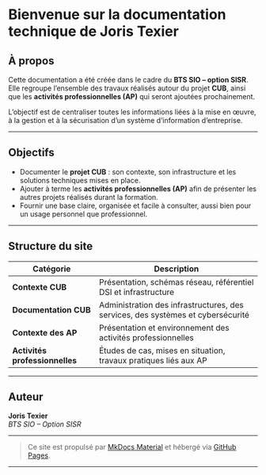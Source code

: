 # Bienvenue sur la documentation technique de Joris Texier

## À propos

Cette documentation a été créée dans le cadre du **BTS SIO – option SISR**.  
Elle regroupe l’ensemble des travaux réalisés autour du projet **CUB**, ainsi que les **activités professionnelles (AP)** qui seront ajoutées prochainement.

L’objectif est de centraliser toutes les informations liées à la mise en œuvre, à la gestion et à la sécurisation d’un système d’information d’entreprise.

---

## Objectifs

- Documenter le **projet CUB** : son contexte, son infrastructure et les solutions techniques mises en place.  
- Ajouter à terme les **activités professionnelles (AP)** afin de présenter les autres projets réalisés durant la formation.  
- Fournir une base claire, organisée et facile à consulter, aussi bien pour un usage personnel que professionnel.

---

## Structure du site

| Catégorie | Description |
|------------|-------------|
| **Contexte CUB** | Présentation, schémas réseau, référentiel DSI et infrastructure |
| **Documentation CUB** | Administration des infrastructures, des services, des systèmes et cybersécurité |
| **Contexte des AP** | Présentation et environnement des activités professionnelles |
| **Activités professionnelles** | Études de cas, mises en situation, travaux pratiques liés aux AP |

---

## Auteur

**Joris Texier**  
_BTS SIO – Option SISR_  

---

> Ce site est propulsé par [MkDocs Material](https://squidfunk.github.io/mkdocs-material/) et hébergé via [GitHub Pages](https://joris-texier.github.io/documentation-cub/).

---
